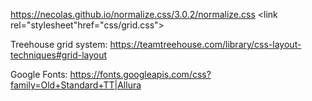 https://necolas.github.io/normalize.css/3.0.2/normalize.css
    <link rel="stylesheet"href="css/grid.css"> 
   
   Treehouse grid system: https://teamtreehouse.com/library/css-layout-techniques#grid-layout
   
   Google Fonts: https://fonts.googleapis.com/css?family=Old+Standard+TT|Allura